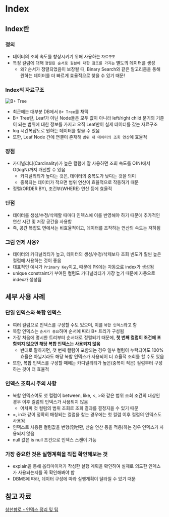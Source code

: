 # Index

## Index란

### 정의

- 데이터의 조회 속도를 향상시키기 위해 사용하는 `자료구조`
- 특정 컬럼에 대해 `정렬된 순서로 원본에 대한 참조를 가지는` 별도의 데이터를 생성
    - 왜? 순서가 정렬되었음이 보장될 때, Binary Search와 같은 알고리즘을 통해 원하는 데이터를 더 빠르게 효율적으로 찾을 수 있기 때문!

### Index의 자료구조

![B+ Tree](https://upload.wikimedia.org/wikipedia/commons/thumb/3/37/Bplustree.png/330px-Bplustree.png)

- 최근에는 대부분 DB에서 `B+ Tree`를 채택
- B+ Tree란, Leaf가 아닌 Node들은 모두 값이 아니라 left/right child 분기의 기준이 되는 범위에 대한 정보를 가지고 오직 Leaf만이 실제 데이터를 갖는 자료구조
- log 시간복잡도로 원하는 데이터를 찾을 수 있음
- 또한, Leaf Node 간에 연결이 존재해 `범위 내 데이터의 조회 연산`에 효율적

### 장점

- 카디널리티(Cardinality)가 높은 컬럼에 잘 사용하면 조회 속도를 O(N)에서 O(logN)까지 개선할 수 있음
    - 카디널리티가 높다는 것은, 데이터의 중복도가 낮다는 것을 의미
    - 중복되는 데이터가 적으면 범위 연산이 효율적으로 작동하기 때문
- 정렬(ORDER BY), 조건부(WHERE) 연산 등에 효율적

### 단점

- 데이터를 생성/수정/삭제할 때마다 인덱스에 이를 반영해야 하기 때문에 추가적인 연산 시간 및 저장 공간을 사용함
- 즉, 공간 복잡도 면에서는 비효율적이고, 데이터를 조작하는 연산의 속도는 저하됨

### 그럼 언제 사용?

- 데이터의 카디널리티가 높고, 데이터의 생성/수정/삭제보다 조회 빈도가 훨씬 높은 컬럼에 사용하는 것이 좋음
- 대표적인 예시가 `Primary Key`이고, 때문에 PK에는 자동으로 index가 생성됨
- unique constraint가 부여된 컬럼도 카디널리티가 가장 높기 때문에 자동으로 index가 생성됨

## 세부 사용 사례

### 단일 인덱스와 복합 인덱스

- 여러 컬럼으로 인덱스를 구성할 수도 있으며, 이를 `복합 인덱스`라고 함
- 복합 인덱스는 `순서가 중요`하며 순서에 따라 B+ 트리가 구성됨
- 가장 처음에 명시한 트리부터 순서대로 정렬되기 때문에, **첫 번째 컬럼이 조건에 포함되지 않으면 해당 복합 인덱스는 사용되지 않음**
    - 반대로 말하자면, 첫 번째 컬럼이 포함되는 경우 일부 컬럼이 누락되어도 100% 효율은 아닐지라도 해당 복합 인덱스가 사용되어 더 효율적 조회를 할 수도 있음
- 또한, 복합 인덱스를 구성할 때에는 카디널리티가 높은(중복이 적은) 컬럼부터 구성하는 것이 더 효율적

### 인덱스 조회시 주의 사항

- 복합 인덱스여도 첫 컬럼이 between, like, <, >와 같은 범위 조회 조건의 대상인 경우 이후 컬럼의 인덱스가 사용되지 않음
    - 어차피 첫 컬럼의 범위 조회로 조회 결과를 결정지을 수 있기 때문
- =, in과 같이 정확히 매칭되는 컬럼을 찾는 경우에는 첫 컬럼 이후 컬럼의 인덱스도 사용됨
- 인덱스로 사용된 컬럼값을 변형(형변환, 산술 연산 등을 적용)하는 경우 인덱스가 사용되지 않음
- null 값은 is null 조건으로 인덱스 스캔이 가능

### 가장 중요한 것은 실행계획을 직접 확인해보는 것

- explain을 통해 옵티마이저가 작성한 실행 계획을 확인하여 실제로 의도한 인덱스가 사용되는지를 꼭 확인해봐야 함
- DBMS에 따라, 데이터 구성에 따라 실행계획이 달라질 수 있기 때문

## 참고 자료

[창천향로 - 인덱스 정리 및 팁](https://jojoldu.tistory.com//243)

